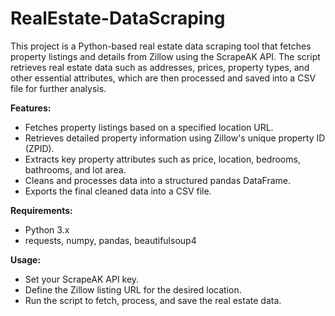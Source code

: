 # RealEstate-DataScraping

This project is a Python-based real estate data scraping tool that fetches property listings and details from Zillow using the ScrapeAK API. The script retrieves real estate data such as addresses, prices, property types, and other essential attributes, which are then processed and saved into a CSV file for further analysis.

**Features:**
- Fetches property listings based on a specified location URL.
- Retrieves detailed property information using Zillow's unique property ID (ZPID).
- Extracts key property attributes such as price, location, bedrooms, bathrooms, and lot area.
- Cleans and processes data into a structured pandas DataFrame.
- Exports the final cleaned data into a CSV file.

**Requirements:**
- Python 3.x
- requests, numpy, pandas, beautifulsoup4

**Usage:**
- Set your ScrapeAK API key.
- Define the Zillow listing URL for the desired location.
- Run the script to fetch, process, and save the real estate data.

